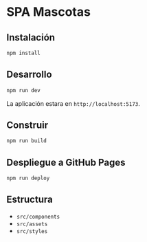 # SPA Mascotas

## Instalación

```bash
npm install
```

## Desarrollo

```bash
npm run dev
```
La aplicación estara en `http://localhost:5173`.

## Construir

```bash
npm run build
```

## Despliegue a GitHub Pages

```bash
npm run deploy
```

## Estructura

- `src/components`
- `src/assets`
- `src/styles`
